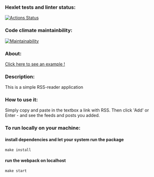 ### Hexlet tests and linter status:

[![Actions Status](https://github.com/CryFromTheHeart/frontend-project-lvl3/workflows/hexlet-check/badge.svg)](https://github.com/CryFromTheHeart/frontend-project-lvl3/actions)

### Code climate maintainbility:

[![Maintainability](https://api.codeclimate.com/v1/badges/97c89b35395311463fe5/maintainability)](https://codeclimate.com/github/CryFromTheHeart/frontend-project-lvl3/maintainability)

### About:

[Click here to see an example !](https://vercel.com/cryfromtheheart/project-3)

### Description:

This is a simple RSS-reader application

### How to use it:

Simply copy and paste in the textbox a link with RSS. Then click 'Add' or Enter - and see the feeds and posts you added.

### To run locally on your machine:

#### install dependencies and let your system run the package

`make install`

#### run the webpack on localhost

`make start`
